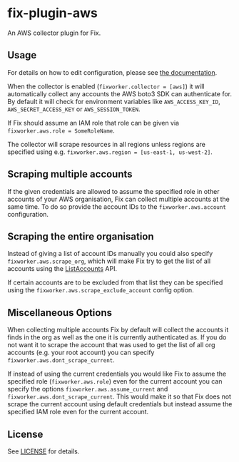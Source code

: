 # fix-plugin-aws
An AWS collector plugin for Fix.

## Usage
For details on how to edit configuration, please see [the documentation](https://inventory.fix.security/docs/getting-started/configuring-fix).

When the collector is enabled (`fixworker.collector = [aws]`) it will automatically collect any accounts the AWS boto3 SDK can authenticate for.
By default it will check for environment variables like `AWS_ACCESS_KEY_ID`, `AWS_SECRET_ACCESS_KEY` or `AWS_SESSION_TOKEN`.

If Fix should assume an IAM role that role can be given via `fixworker.aws.role = SomeRoleName`.

The collector will scrape resources in all regions unless regions are specified using e.g. `fixworker.aws.region = [us-east-1, us-west-2]`.


## Scraping multiple accounts
If the given credentials are allowed to assume the specified role in other accounts of your AWS organisation, Fix
can collect multiple accounts at the same time. To do so provide the account IDs to the `fixworker.aws.account` configuration.

## Scraping the entire organisation
Instead of giving a list of account IDs manually you could also specify `fixworker.aws.scrape_org`, which will make Fix try to get the list of all accounts using the [ListAccounts](https://docs.aws.amazon.com/organizations/latest/APIReference/API_ListAccounts.html) API.

If certain accounts are to be excluded from that list they can be specified using the `fixworker.aws.scrape_exclude_account` config option.

## Miscellaneous Options
When collecting multiple accounts Fix by default will collect the accounts it finds in the org as well as the one it is currently authenticated as.
If you do not want it to scrape the account that was used to get the list of all org accounts (e.g. your root account) you can specify `fixworker.aws.dont_scrape_current`.

If instead of using the current credentials you would like Fix to assume the specified role (`fixworker.aws.role`) even for the current account you can specify the options
`fixworker.aws.assume_current` and `fixworker.aws.dont_scrape_current`. This would make it so that Fix does not scrape the current account using default credentials but instead assume the specified IAM role even for the current account.

## License
See [LICENSE](../../LICENSE) for details.
